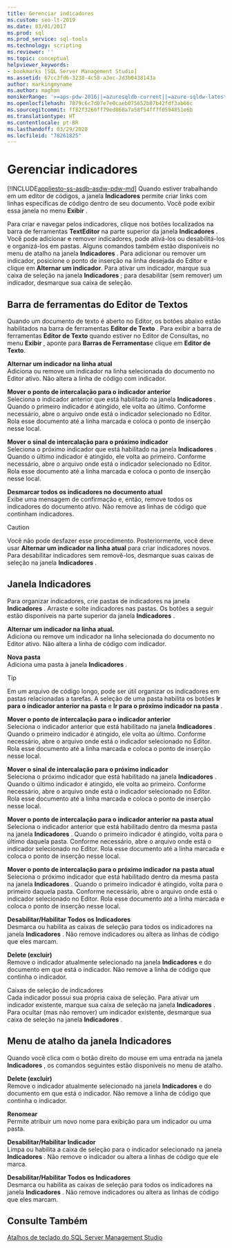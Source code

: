 ```yaml
---
title: Gerenciar indicadores
ms.custom: seo-lt-2019
ms.date: 03/01/2017
ms.prod: sql
ms.prod_service: sql-tools
ms.technology: scripting
ms.reviewer: ''
ms.topic: conceptual
helpviewer_keywords:
- bookmarks [SQL Server Management Studio]
ms.assetid: 67cc3fd6-3238-4c58-a3ec-2d3b0438143a
author: markingmyname
ms.author: maghan
monikerRange: '>=aps-pdw-2016||=azuresqldb-current||=azure-sqldw-latest||>=sql-server-2016||=sqlallproducts-allversions||>=sql-server-linux-2017||=azuresqldb-mi-current'
ms.openlocfilehash: 7879c6c7d07e7e0caeb075652b87b42fdf3ab66c
ms.sourcegitcommit: ff82f3260ff79ed860a7a58f54ff7f0594851e6b
ms.translationtype: HT
ms.contentlocale: pt-BR
ms.lasthandoff: 03/29/2020
ms.locfileid: "78261825"
---
```

# <a name="manage-bookmarks"></a>Gerenciar indicadores
[!INCLUDE[appliesto-ss-asdb-asdw-pdw-md](../../includes/appliesto-ss-asdb-asdw-pdw-md.md)]
  Quando estiver trabalhando em um editor de códigos, a janela **Indicadores** permite criar links com linhas específicas de código dentro de seu documento. Você pode exibir essa janela no menu **Exibir** .  
  
 Para criar e navegar pelos indicadores, clique nos botões localizados na barra de ferramentas **TextEditor** na parte superior da janela **Indicadores** . Você pode adicionar e remover indicadores, pode ativá-los ou desabilitá-los e organizá-los em pastas. Alguns comandos também estão disponíveis no menu de atalho na janela **Indicadores** . Para adicionar ou remover um indicador, posicione o ponto de inserção na linha desejada do Editor e clique em **Alternar um indicador**. Para ativar um indicador, marque sua caixa de seleção na janela **Indicadores** ; para desabilitar (sem remover) um indicador, desmarque sua caixa de seleção.  
  
## <a name="text-editor-toolbar"></a>Barra de ferramentas do Editor de Textos  
 Quando um documento de texto é aberto no Editor, os botões abaixo estão habilitados na barra de ferramentas **Editor de Texto** . Para exibir a barra de ferramentas **Editor de Texto** quando estiver no Editor de Consultas, no menu **Exibir** , aponte para **Barras de Ferramentas**e clique em **Editor de Texto**.  
  
 **Alternar um indicador na linha atual**  
 Adiciona ou remove um indicador na linha selecionada do documento no Editor ativo. Não altera a linha de código com indicador.  
  
 **Mover o ponto de intercalação para o indicador anterior**  
 Seleciona o indicador anterior que está habilitado na janela **Indicadores** . Quando o primeiro indicador é atingido, ele volta ao último. Conforme necessário, abre o arquivo onde está o indicador selecionado no Editor. Rola esse documento até a linha marcada e coloca o ponto de inserção nesse local.  
  
 **Mover o sinal de intercalação para o próximo indicador**  
 Seleciona o próximo indicador que está habilitado na janela **Indicadores** . Quando o último indicador é atingido, ele volta ao primeiro. Conforme necessário, abre o arquivo onde está o indicador selecionado no Editor. Rola esse documento até a linha marcada e coloca o ponto de inserção nesse local.  
  
 **Desmarcar todos os indicadores no documento atual**  
 Exibe uma mensagem de confirmação e, então, remove todos os indicadores do documento ativo. Não remove as linhas de código que continham indicadores.  
  
> [!CAUTION]  
>  Você não pode desfazer esse procedimento. Posteriormente, você deve usar **Alternar um indicador na linha atual** para criar indicadores novos. Para desabilitar indicadores sem removê-los, desmarque suas caixas de seleção na janela **Indicadores** .  
  
## <a name="bookmarks-window"></a>Janela Indicadores  
 Para organizar indicadores, crie pastas de indicadores na janela **Indicadores** . Arraste e solte indicadores nas pastas. Os botões a seguir estão disponíveis na parte superior da janela **Indicadores** .  
  
 **Alternar um indicador na linha atual.**  
 Adiciona ou remove um indicador na linha selecionada do documento no Editor ativo. Não altera a linha de código com indicador.  
  
 **Nova pasta**  
 Adiciona uma pasta à janela **Indicadores** .  
  
> [!TIP]  
>  Em um arquivo de código longo, pode ser útil organizar os indicadores em pastas relacionadas a tarefas. A seleção de uma pasta habilita os botões **Ir para o indicador anterior na pasta** e **Ir para o próximo indicador na pasta** .  
  
 **Mover o ponto de intercalação para o indicador anterior**  
 Seleciona o indicador anterior que está habilitado na janela **Indicadores** . Quando o primeiro indicador é atingido, ele volta ao último. Conforme necessário, abre o arquivo onde está o indicador selecionado no Editor. Rola esse documento até a linha marcada e coloca o ponto de inserção nesse local.  
  
 **Mover o sinal de intercalação para o próximo indicador**  
 Seleciona o próximo indicador que está habilitado na janela **Indicadores** . Quando o último indicador é atingido, ele volta ao primeiro. Conforme necessário, abre o arquivo onde está o indicador selecionado no Editor. Rola esse documento até a linha marcada e coloca o ponto de inserção nesse local.  
  
 **Mover o ponto de intercalação para o indicador anterior na pasta atual**  
 Seleciona o indicador anterior que está habilitado dentro da mesma pasta na janela **Indicadores** . Quando o primeiro indicador é atingido, volta para o último daquela pasta. Conforme necessário, abre o arquivo onde está o indicador selecionado no Editor. Rola esse documento até a linha marcada e coloca o ponto de inserção nesse local.  
  
 **Mover o ponto de intercalação para o próximo indicador na pasta atual**  
 Seleciona o próximo indicador que está habilitado dentro da mesma pasta na janela **Indicadores** . Quando o primeiro indicador é atingido, volta para o primeiro daquela pasta. Conforme necessário, abre o arquivo onde está o indicador selecionado no Editor. Rola esse documento até a linha marcada e coloca o ponto de inserção nesse local.  
  
 **Desabilitar/Habilitar Todos os Indicadores**  
 Desmarca ou habilita as caixas de seleção para todos os indicadores na janela **Indicadores** . Não remove indicadores ou altera as linhas de código que eles marcam.  
  
 **Delete (excluir)**  
 Remove o indicador atualmente selecionado na janela **Indicadores** e do documento em que está o indicador. Não remove a linha de código que continha o indicador.  
  
 Caixas de seleção de indicadores  
 Cada indicador possui sua própria caixa de seleção. Para ativar um indicador existente, marque sua caixa de seleção na janela **Indicadores** . Para ocultar (mas não remover) um indicador existente, desmarque sua caixa de seleção na janela **Indicadores** .  
  
## <a name="bookmarks-window-shortcut-menu"></a>Menu de atalho da janela Indicadores  
 Quando você clica com o botão direito do mouse em uma entrada na janela **Indicadores** , os comandos seguintes estão disponíveis no menu de atalho.  
  
 **Delete (excluir)**  
 Remove o indicador atualmente selecionado na janela **Indicadores** e do documento em que está o indicador. Não remove a linha de código que continha o indicador.  
  
 **Renomear**  
 Permite atribuir um novo nome para exibição para um indicador ou uma pasta.  
  
 **Desabilitar/Habilitar Indicador**  
 Limpa ou habilita a caixa de seleção para o indicador selecionado na janela **Indicadores** . Não remove o indicador ou altera a linhas de código que ele marca.  
  
 **Desabilitar/Habilitar Todos os Indicadores**  
 Desmarca ou habilita as caixas de seleção para todos os indicadores na janela **Indicadores** . Não remove indicadores ou altera as linhas de código que eles marcam.  
  
## <a name="see-also"></a>Consulte Também  
 [Atalhos de teclado do SQL Server Management Studio](../../ssms/sql-server-management-studio-keyboard-shortcuts.md)  
